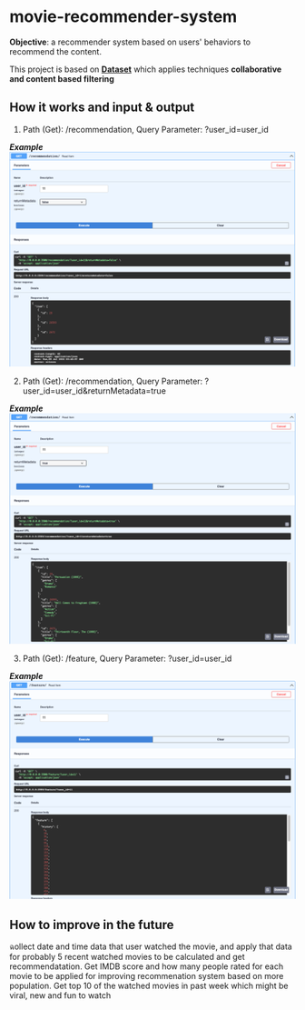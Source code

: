 # movie-recommender-system

**Objective**:
a recommender system based on users' behaviors to recommend the content.

This project is based on [**Dataset**](https://github.com/lukkiddd-tdg/movielens-small) which applies techniques **collaborative and content based filtering**

## How it works and input & output

1. Path (Get): /recommendation, Query Parameter: ?user_id=user_id

***Example***
<img src="https://github.com/Suchawit/movie-recommender-system/blob/main/images/Screen%20Shot%202565-07-05%20at%2010.41.56.png" width="1000px"/>

2. Path (Get): /recommendation, Query Parameter: ?user_id=user_id&returnMetadata=true

***Example***
<img src="https://github.com/Suchawit/movie-recommender-system/blob/main/images/Screen%20Shot%202565-07-05%20at%2010.42.21.png" width="1000px"/>

3. Path (Get): /feature, Query Parameter: ?user_id=user_id

***Example***
<img src="https://github.com/Suchawit/movie-recommender-system/blob/main/images/Screen%20Shot%202565-07-05%20at%2010.50.25.png" width="1000px"/>

## How to improve in the future
ฉollect date and time data that user watched the movie, and apply that data for probably 5 recent watched movies to be calculated and get recommendatation. Get IMDB score and how many people rated for each movie to be applied for improving recommenation system based on more population. Get top 10 of the watched movies in past week which might be viral, new and fun to watch
